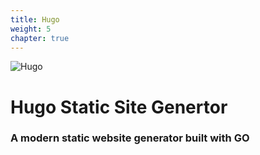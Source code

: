 ```yaml
---
title: Hugo
weight: 5
chapter: true
---
```

![Hugo](https://raw.githubusercontent.com/gohugoio/hugoDocs/master/static/img/hugo-logo.png)
# Hugo Static Site Genertor

### A modern static website generator built with GO
&nbsp;
